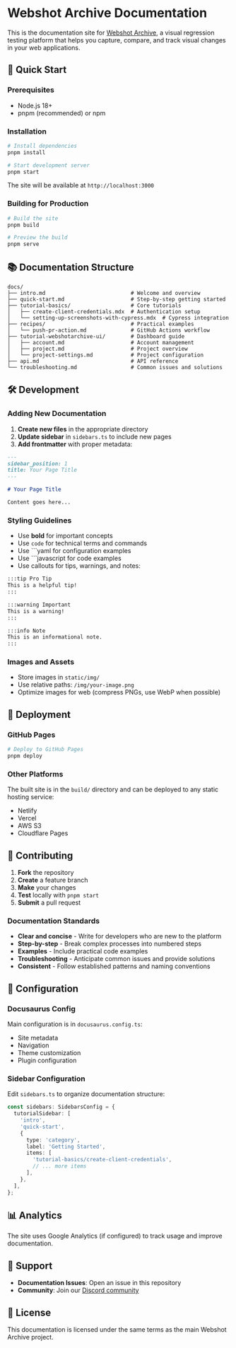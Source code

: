 # Webshot Archive Documentation

This is the documentation site for [Webshot Archive](https://www.webshotarchive.com), a visual regression testing platform that helps you capture, compare, and track visual changes in your web applications.

## 🚀 Quick Start

### Prerequisites

- Node.js 18+
- pnpm (recommended) or npm

### Installation

```bash
# Install dependencies
pnpm install

# Start development server
pnpm start
```

The site will be available at `http://localhost:3000`

### Building for Production

```bash
# Build the site
pnpm build

# Preview the build
pnpm serve
```

## 📚 Documentation Structure

```
docs/
├── intro.md                           # Welcome and overview
├── quick-start.md                     # Step-by-step getting started
├── tutorial-basics/                   # Core tutorials
│   ├── create-client-credentials.mdx  # Authentication setup
│   └── setting-up-screenshots-with-cypress.mdx  # Cypress integration
├── recipes/                           # Practical examples
│   └── push-pr-action.md              # GitHub Actions workflow
├── tutorial-webshotarchive-ui/        # Dashboard guide
│   ├── account.md                     # Account management
│   ├── project.md                     # Project overview
│   └── project-settings.md            # Project configuration
├── api.md                             # API reference
└── troubleshooting.md                 # Common issues and solutions
```

## 🛠 Development

### Adding New Documentation

1. **Create new files** in the appropriate directory
2. **Update sidebar** in `sidebars.ts` to include new pages
3. **Add frontmatter** with proper metadata:

```markdown
---
sidebar_position: 1
title: Your Page Title
---

# Your Page Title

Content goes here...
```

### Styling Guidelines

- Use **bold** for important concepts
- Use `code` for technical terms and commands
- Use ```yaml for configuration examples
- Use ```javascript for code examples
- Use callouts for tips, warnings, and notes:

```markdown
:::tip Pro Tip
This is a helpful tip!
:::

:::warning Important
This is a warning!
:::

:::info Note
This is an informational note.
:::
```

### Images and Assets

- Store images in `static/img/`
- Use relative paths: `/img/your-image.png`
- Optimize images for web (compress PNGs, use WebP when possible)

## 🚀 Deployment

### GitHub Pages

```bash
# Deploy to GitHub Pages
pnpm deploy
```

### Other Platforms

The built site is in the `build/` directory and can be deployed to any static hosting service:

- Netlify
- Vercel
- AWS S3
- Cloudflare Pages

## 📝 Contributing

1. **Fork** the repository
2. **Create** a feature branch
3. **Make** your changes
4. **Test** locally with `pnpm start`
5. **Submit** a pull request

### Documentation Standards

- **Clear and concise** - Write for developers who are new to the platform
- **Step-by-step** - Break complex processes into numbered steps
- **Examples** - Include practical code examples
- **Troubleshooting** - Anticipate common issues and provide solutions
- **Consistent** - Follow established patterns and naming conventions

## 🔧 Configuration

### Docusaurus Config

Main configuration is in `docusaurus.config.ts`:

- Site metadata
- Navigation
- Theme customization
- Plugin configuration

### Sidebar Configuration

Edit `sidebars.ts` to organize documentation structure:

```typescript
const sidebars: SidebarsConfig = {
  tutorialSidebar: [
    'intro',
    'quick-start',
    {
      type: 'category',
      label: 'Getting Started',
      items: [
        'tutorial-basics/create-client-credentials',
        // ... more items
      ],
    },
  ],
};
```

## 📊 Analytics

The site uses Google Analytics (if configured) to track usage and improve documentation.

## 🤝 Support

- **Documentation Issues**: Open an issue in this repository
- **Community**: Join our [Discord community](https://discord.gg/a9qkpVxPnF)

## 📄 License

This documentation is licensed under the same terms as the main Webshot Archive project.
